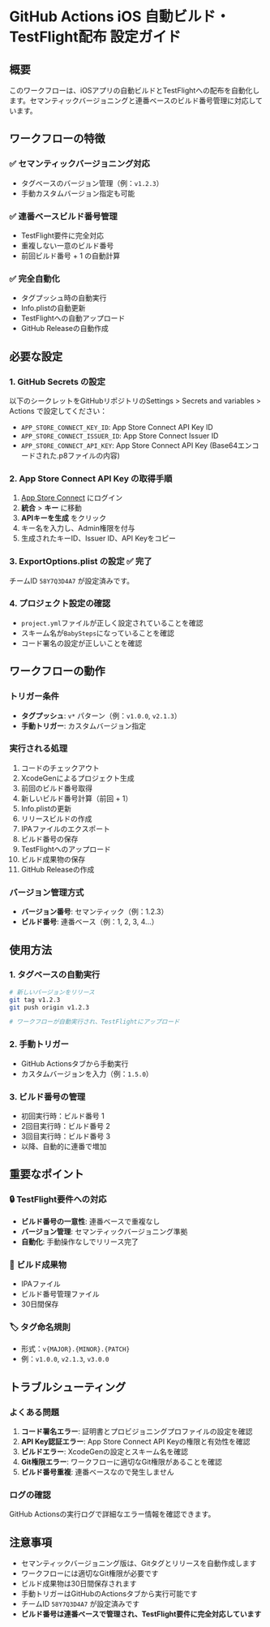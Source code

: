 # GitHub Actions iOS 自動ビルド・TestFlight配布 設定ガイド

## 概要

このワークフローは、iOSアプリの自動ビルドとTestFlightへの配布を自動化します。セマンティックバージョニングと連番ベースのビルド番号管理に対応しています。

## ワークフローの特徴

### ✅ **セマンティックバージョニング対応**

- タグベースのバージョン管理（例：`v1.2.3`）
- 手動カスタムバージョン指定も可能

### ✅ **連番ベースビルド番号管理**

- TestFlight要件に完全対応
- 重複しない一意のビルド番号
- 前回ビルド番号 + 1 の自動計算

### ✅ **完全自動化**

- タグプッシュ時の自動実行
- Info.plistの自動更新
- TestFlightへの自動アップロード
- GitHub Releaseの自動作成

## 必要な設定

### 1. GitHub Secrets の設定

以下のシークレットをGitHubリポジトリのSettings > Secrets and variables > Actions で設定してください：

- `APP_STORE_CONNECT_KEY_ID`: App Store Connect API Key ID
- `APP_STORE_CONNECT_ISSUER_ID`: App Store Connect Issuer ID  
- `APP_STORE_CONNECT_API_KEY`: App Store Connect API Key (Base64エンコードされた.p8ファイルの内容)

### 2. App Store Connect API Key の取得手順

1. [App Store Connect](https://appstoreconnect.apple.com/) にログイン
2. **統合** > **キー** に移動
3. **APIキーを生成** をクリック
4. キー名を入力し、Admin権限を付与
5. 生成されたキーID、Issuer ID、API Keyをコピー

### 3. ExportOptions.plist の設定 ✅ **完了**

チームID `58Y7Q3D4A7` が設定済みです。

### 4. プロジェクト設定の確認

- `project.yml`ファイルが正しく設定されていることを確認
- スキーム名が`BabySteps`になっていることを確認
- コード署名の設定が正しいことを確認

## ワークフローの動作

### トリガー条件

- **タグプッシュ**: `v*` パターン（例：`v1.0.0`, `v2.1.3`）
- **手動トリガー**: カスタムバージョン指定

### 実行される処理

1. コードのチェックアウト
2. XcodeGenによるプロジェクト生成
3. 前回のビルド番号取得
4. 新しいビルド番号計算（前回 + 1）
5. Info.plistの更新
6. リリースビルドの作成
7. IPAファイルのエクスポート
8. ビルド番号の保存
9. TestFlightへのアップロード
10. ビルド成果物の保存
11. GitHub Releaseの作成

### バージョン管理方式

- **バージョン番号**: セマンティック（例：1.2.3）
- **ビルド番号**: 連番ベース（例：1, 2, 3, 4...）

## 使用方法

### 1. タグベースの自動実行

```bash
# 新しいバージョンをリリース
git tag v1.2.3
git push origin v1.2.3

# ワークフローが自動実行され、TestFlightにアップロード
```

### 2. 手動トリガー

- GitHub Actionsタブから手動実行
- カスタムバージョンを入力（例：`1.5.0`）

### 3. ビルド番号の管理

- 初回実行時：ビルド番号 1
- 2回目実行時：ビルド番号 2
- 3回目実行時：ビルド番号 3
- 以降、自動的に連番で増加

## 重要なポイント

### 🔒 **TestFlight要件への対応**

- **ビルド番号の一意性**: 連番ベースで重複なし
- **バージョン管理**: セマンティックバージョニング準拠
- **自動化**: 手動操作なしでリリース完了

### 📱 **ビルド成果物**

- IPAファイル
- ビルド番号管理ファイル
- 30日間保存

### 🏷️ **タグ命名規則**

- 形式：`v{MAJOR}.{MINOR}.{PATCH}`
- 例：`v1.0.0`, `v2.1.3`, `v3.0.0`

## トラブルシューティング

### よくある問題

1. **コード署名エラー**: 証明書とプロビジョニングプロファイルの設定を確認
2. **API Key認証エラー**: App Store Connect API Keyの権限と有効性を確認
3. **ビルドエラー**: XcodeGenの設定とスキーム名を確認
4. **Git権限エラー**: ワークフローに適切なGit権限があることを確認
5. **ビルド番号重複**: 連番ベースなので発生しません

### ログの確認

GitHub Actionsの実行ログで詳細なエラー情報を確認できます。

## 注意事項

- セマンティックバージョニング版は、Gitタグとリリースを自動作成します
- ワークフローには適切なGit権限が必要です
- ビルド成果物は30日間保存されます
- 手動トリガーはGitHubのActionsタブから実行可能です
- チームID `58Y7Q3D4A7` が設定済みです
- **ビルド番号は連番ベースで管理され、TestFlight要件に完全対応しています**
